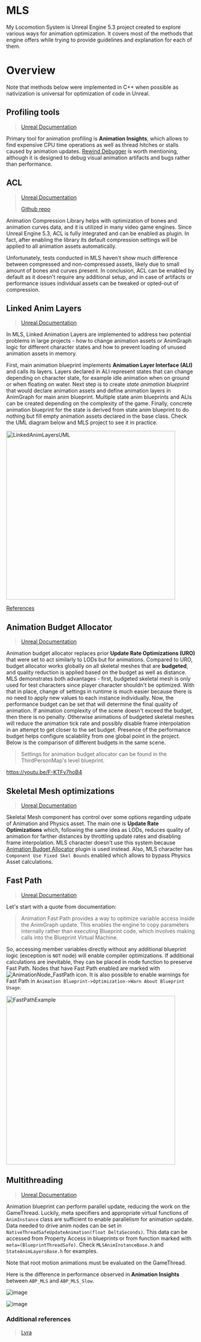 # MLS
My Locomotion System is Unreal Engine 5.3 project created to explore various ways for animation optimization. It covers most of the methods that engine offers while trying to provide guidelines and explanation for each of them.

# Overview
Note that methods below were implemented in C++ when possible as nativization is universal for optimization of code in Unreal.

## Profiling tools
> [Unreal Documentation](https://docs.unrealengine.com/5.3/en-US/animation-insights-in-unreal-engine/)

Primary tool for animation profiling is **Animation Insights**, which allows to find expensive CPU time operations as well as thread hitches or stalls caused by animation updates.
[Rewind Debugger](https://docs.unrealengine.com/5.3/en-US/animation-rewind-debugger-in-unreal-engine/) is worth mentioning, although it is designed to debug visual animation artifacts and bugs rather than performance.

##  ACL
> [Unreal Documentation](https://docs.unrealengine.com/5.3/en-US/animation-compression-library-in-unreal-engine/)
>
> [Github repo](https://github.com/nfrechette/acl)

Animation Compression Library helps with optimization of bones and animation curves data, and it is utilized in many video game engines. Since Unreal Engine 5.3, ACL is fully integrated and can be enabled as plugin. In fact, after enabling the library its default compression settings will be applied to all animation assets automatically. 

Unfortunately, tests conducted in MLS haven't show much difference between compressed and non-compressed assets, likely due to small amount of bones and curves present. 
In conclusion, ACL can be enabled by default as it doesn't require any additional setup, and in case of artifacts or performance issues individual assets can be tweaked or opted-out of compression.

## Linked Anim Layers
> [Unreal Documentation](https://docs.unrealengine.com/5.3/en-US/using-animation-blueprint-linking-in-unreal-engine/)

In MLS, Linked Animation Layers are implemented to address two potential problems in large projects - how to change animation assets or AnimGraph logic for different character states and how to prevent loading of unused animation assets in memory. 

First, main animation blueprint implements **Animation Layer Interface (ALI)** and calls its layers. Layers declared in ALI represent states that can change depending on character state, for example idle animation when on ground or when floating on water. Next step is to create *state animation blueprint* that would declare animation assets and define animation layers in AnimGraph for main anim blueprint. Multiple state anim blueprints and ALIs can be created depending on the complexity of the game. Finally, concrete animation blueprint for the state is derived from state anim blueprint to do nothing but fill empty animation assets declared in the base class. Check the UML diagram below and MLS project to see it in practice.

<img width="450" alt="LinkedAnimLayersUML" src="https://github.com/Razdvizh/MLS/assets/114196034/865eb1e0-ff90-42f1-a8e9-622c4051e59c">

[References](#AdditionalReferences)

<a id="AnimationBudgetAllocator"></a>
## Animation Budget Allocator
> [Unreal Documentation](https://docs.unrealengine.com/5.3/en-US/animation-budget-allocator-in-unreal-engine/)

Animation budget allocator replaces prior **Update Rate Optimizations (URO)** that were set to act similarly to LODs but for animations. Compared to URO, budget allocator works globally on all skeletal meshes that are **budgeted**, and quality reduction is applied based on the budget as well as distance. MLS demonstrates both advantages - first, budgeted skeletal mesh is only used for test characters since player character shouldn't be optimized. With that in place, change of settings in runtime is much easier because there is no need to apply new values to each instance individually. Now, the performance budget can be set that will determine the final quality of animation. If animation complexity of the scene doesn't exceed the budget, then there is no penalty. Otherwise animations of budgeted skeletal meshes will reduce the animation tick rate and possibly disable frame interpolation in an attempt to get closer to the set budget. Presence of the performance budget helps configure scalability from one global point in the project. Below is the comparison of different budgets in the same scene.
> Settings for animation budget allocator can be found in the ThirdPersonMap's level blueprint.

https://youtu.be/F-KTFv7hoB4

## Skeletal Mesh optimizations
> [Unreal Documentation](https://docs.unrealengine.com/5.3/en-US/animation-optimization-in-unreal-engine/)

Skeletal Mesh component has control over some options regarding udpate of Animation and Physics asset. The main one is **Update Rate Optimizations** which, following the same idea as LODs, reduces quality of animation for farther distances by throttling update rates and disabling frame interpolation. MLS character doesn't use this system because [Animation Budget Allocator](#AnimationBudgetAllocator) plugin is used instead. Also, MLS character has `Component Use Fixed Skel Bounds` enabled which allows to bypass Physics Asset calculations.
 
## Fast Path
> [Unreal Documentation](https://docs.unrealengine.com/5.3/en-US/animation-optimization-in-unreal-engine/)

Let's start with a quote from documentation: 
> Animation Fast Path provides a way to optimize variable access inside the AnimGraph update. This enables the engine to copy parameters internally rather than executing Blueprint code, which involves making calls into the Blueprint Virtual Machine.

So, accessing member variables directly without any additional blueprint logic (exception is `NOT` node) will enable compiler optimizations. If additional calculations are inevitable, they can be placed in node function to preserve Fast Path. Nodes that have Fast Path enabled are marked with ![AnimationNode_FastPath](https://github.com/Razdvizh/MLS/assets/114196034/07081192-1e63-49ad-8f9e-e1b9ae6bf917) icon. It is also possible to enable warnings for Fast Path in `Animation Blueprint->Optimization->Warn About Blueprint Usage`. 

<img width="450" alt="FastPathExample" src="https://github.com/Razdvizh/MLS/assets/114196034/bb30b776-12f3-47e4-a117-402b65b9f373">

## Multithreading
> [Unreal Documentation](https://docs.unrealengine.com/5.3/en-US/animation-optimization-in-unreal-engine/)

Animation blueprint can perform parallel update, reducing the work on the GameThread. Luckily, meta specifiers and appropriate virtual functions of `AnimInstance` class are sufficient to enable parallelism for animation update. Data needed to drive anim nodes can be set in `NativeThreadSafeUpdateAnimation(float DeltaSeconds)`. This data can be accessed from Property Access in blueprints or from function marked with `meta=(BlueprintThreadSafe)`. Check `MLSAnimInstanceBase.h` and `StateAnimLayersBase.h` for examples.

Note that root motion animations must be evaluated on the GameThread.

Here is the difference in performance observed in **Animation Insights** between `ABP_MLS` and `ABP_MLS_Slow`.

![image](https://github.com/Razdvizh/MLS/assets/114196034/9d462e51-8bb6-4372-a8eb-31420aca7ea5)

![image](https://github.com/Razdvizh/MLS/assets/114196034/2504cd19-8d61-4892-9eec-af0075101f62)

<a id="AdditionalReferences"></a>
### Additional references
> [Lyra](https://docs.unrealengine.com/5.3/en-US/animation-in-lyra-sample-game-in-unreal-engine/)
